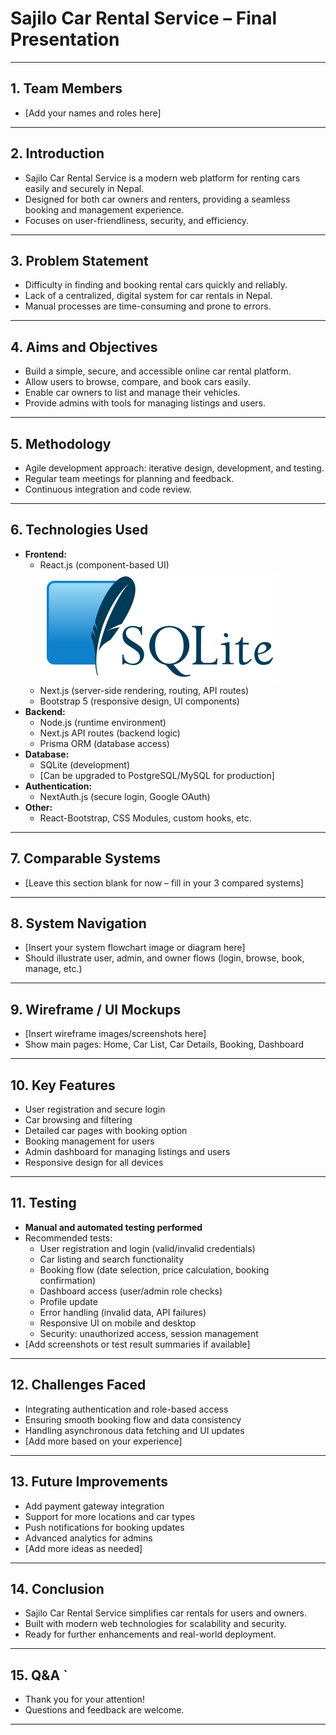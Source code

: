# Sajilo Car Rental Service – Final Presentation

---

## 1. Team Members
- [Add your names and roles here]

---

## 2. Introduction
- Sajilo Car Rental Service is a modern web platform for renting cars easily and securely in Nepal.
- Designed for both car owners and renters, providing a seamless booking and management experience.
- Focuses on user-friendliness, security, and efficiency.

---

## 3. Problem Statement
- Difficulty in finding and booking rental cars quickly and reliably.
- Lack of a centralized, digital system for car rentals in Nepal.
- Manual processes are time-consuming and prone to errors.

---

## 4. Aims and Objectives
- Build a simple, secure, and accessible online car rental platform.
- Allow users to browse, compare, and book cars easily.
- Enable car owners to list and manage their vehicles.
- Provide admins with tools for managing listings and users.

---

## 5. Methodology
- Agile development approach: iterative design, development, and testing.
- Regular team meetings for planning and feedback.
- Continuous integration and code review.

---

## 6. Technologies Used
- **Frontend:**
  - React.js (component-based UI)![alt text](image.png)
  - Next.js (server-side rendering, routing, API routes)
  - Bootstrap 5 (responsive design, UI components)
- **Backend:**
  - Node.js (runtime environment)
  - Next.js API routes (backend logic)
  - Prisma ORM (database access)
- **Database:**
  - SQLite (development)
  - [Can be upgraded to PostgreSQL/MySQL for production]
- **Authentication:**
  - NextAuth.js (secure login, Google OAuth)
- **Other:**
  - React-Bootstrap, CSS Modules, custom hooks, etc.

---

## 7. Comparable Systems
- [Leave this section blank for now – fill in your 3 compared systems]

---

## 8. System Navigation
- [Insert your system flowchart image or diagram here]
- Should illustrate user, admin, and owner flows (login, browse, book, manage, etc.)

---

## 9. Wireframe / UI Mockups
- [Insert wireframe images/screenshots here]
- Show main pages: Home, Car List, Car Details, Booking, Dashboard

---

## 10. Key Features
- User registration and secure login
- Car browsing and filtering
- Detailed car pages with booking option
- Booking management for users
- Admin dashboard for managing listings and users
- Responsive design for all devices

---

## 11. Testing
- **Manual and automated testing performed**
- Recommended tests:
  - User registration and login (valid/invalid credentials)
  - Car listing and search functionality
  - Booking flow (date selection, price calculation, booking confirmation)
  - Dashboard access (user/admin role checks)
  - Profile update
  - Error handling (invalid data, API failures)
  - Responsive UI on mobile and desktop
  - Security: unauthorized access, session management
- [Add screenshots or test result summaries if available]

---

## 12. Challenges Faced
- Integrating authentication and role-based access
- Ensuring smooth booking flow and data consistency
- Handling asynchronous data fetching and UI updates
- [Add more based on your experience]

---

## 13. Future Improvements
- Add payment gateway integration
- Support for more locations and car types
- Push notifications for booking updates
- Advanced analytics for admins
- [Add more ideas as needed]

---

## 14. Conclusion
- Sajilo Car Rental Service simplifies car rentals for users and owners.
- Built with modern web technologies for scalability and security.
- Ready for further enhancements and real-world deployment.

---

## 15. Q&A  `   
- Thank you for your attention!
- Questions and feedback are welcome.

---
